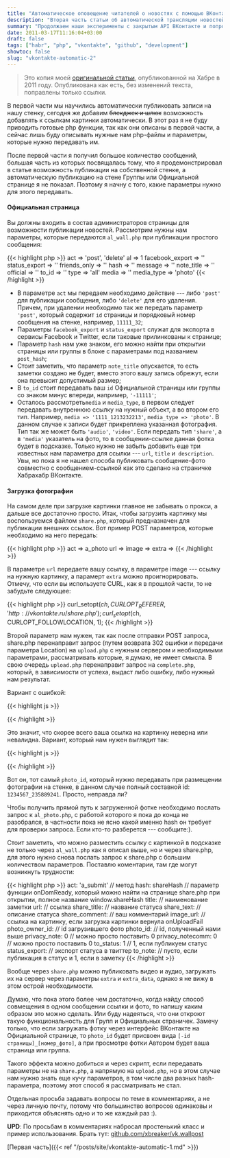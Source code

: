 ```yaml
---
title: "Автоматическое оповещение читателей о новостях с помощью ВКонтакте. Часть 2"
description: "Вторая часть статьи об автоматической трансляции новостей в ВКонтакте"
summary: "Продолжаем наши эксперименты с закрытым API ВКонтакте и попробуем добавить к нашим новостям картинки, так же в конце есть готовое решение в виде репозитория Github."
date: 2011-03-17T11:16:04+03:00
draft: false
tags: ["habr", "php", "vkontakte", "github", "development"]
showtoc: false
slug: "vkontakte-automatic-2"
---
```


>Это копия моей [оригинальной статьи](https://habr.com/ru/post/115658/), опубликованной на Хабре в 2011 году. Опубликована как есть, без изменений текста, поправлены только ссылки.

В первой части мы научились автоматически публиковать записи на нашу стенку, сегодня же добавим ~~блекджек и шлюх~~ возможность добавлять к ссылкам картинки автоматически. В этот раз я не буду приводить готовые php функции, так как они описаны в первой части, а сейчас лишь буду описывать нужные нам php-файлы и параметры, которые нужно передавать им.

После первой части я получил большое количество сообщений, большая часть из которых посвящалась тому, что я продемонстрировал в статье возможность публикации на собственной стенке, а автоматическую публикацию на стене Группы или Официальной странице я не показал. Поэтому я начну с того, какие параметры нужно для этого передавать.

#### Официальная страница

Вы должны входить в состав администраторов страницы для возможности публикации новостей. Рассмотрим нужны нам параметры, которые передаются `al_wall.php` при публикации простого сообщения:

{{< highlight php >}}
act => 'post', 'delete'
al => 1
facebook_export => ''
status_export => ''
friends_only => ''
hash => ''
message => ''
note_title => ''
official => ''
to_id   => ''
type => 'all'
media   => ''
media_type => 'photo'
{{< /highlight >}}

-   В параметре `act` мы передаем необходимо действие --- либо `'post'` для публикации сообщения, либо `'delete'` для его удаления. Причем, при удалении необходимо так же передать параметр `'post'`, который содержит `id` страницы и порядковый номер сообщения на стенке, например, `11111_32`;
-   Параметры `facebook_export` и `status_export` служат для экспорта в сервисы Facebook и Twitter, если таковые прилинкованы к странице;
-   Параметр `hash` нам уже знаком, его можно найти при открытии страницы или группы в блоке с параметрами под названием `post_hash`;
-   Стоит заметить, что параметр `note_title` опускается, то есть заметки создано не будет, вместо этого вашу запись обрежут, если она превысит допустимый размер;
-   В `to_id` стоит передавать ваш `id` Официальной страницы или группы со знаком минус впереди, например, `'-11111'`;
-   Осталось рассмотреть`media` и `media_type`, в первом следует передавать внутреннюю ссылку на нужный объект, а во втором его тип. Например, `media => '1111_1213232213'`, `media_type => 'photo'`. В данном случае к записи будет прикреплена указанная фотография. Тип так же может быть `'audio'`, `'video'`. Если передать тип `'share'`, а в `'media'` указатель на фото, то в сообщении-ссылке данная фотка будет в подсказке. Только нужно не забыть добавить еще три известных нам параметра для ссылки --- `url`, `title` и` description`.
Увы, но пока я не нашел способа публиковать сообщение-фото совместно с сообщением-ссылкой как это сделано на страничке Хабрахабр ВКонтакте.

#### Загрузка фотографии

На самом деле при загрузке картинки главное не забывать о прокси, а дальше все достаточно просто. Итак, чтобы загрузить картинку мы воспользуемся файлом `share.php`, который предназначен для публикации внешних ссылок. Вот пример POST параметров, которые необходимо на него передать:

{{< highlight php >}}
act => a_photo
url =>
image =>
extra =>
{{< /highlight >}}

В параметре `url` передаете вашу ссылку, в параметре image --- ссылку на нужную картинку, а парамерт `extra` можно проигнорировать. Отмечу, что если вы используете CURL, как я в прошлой части, то не забудьте следующее:

{{< highlight php >}}
curl_setopt($ch, CURLOPT_REFERER, 'http://vkontakte.ru/share.php');
curl_setopt($ch, CURLOPT_FOLLOWLOCATION, 1);
{{< /highlight >}}

Второй параметр нам нужен, так как после отправки POST запроса, share.php перенаправит запрос (путем возврата 302 ошибки и передачи параметра Location) на `upload.php` с нужным сервером и необходимыми параметрами, рассматривать которые, я думаю, не имеет смысла. В свою очередь `upload.php` перенаправит запрос на `complete.php`, который, в зависимости от успеха, выдаст либо ошибку, либо нужный нам результат.

Вариант с ошибкой:

{{< highlight js >}}
<script type="text/javascript">
document.domain = location.host.toString().match(/[a-zA-Z]*\.[a-zA-Z]*$/)[0];
parent.onUploadFail(0, 'Неизвестная ошибка');
</script>
{{< /highlight >}}

Это значит, что скорее всего ваша ссылка на картинку неверна или невалидна. Вариант, который нам нужен выглядит так:

{{< highlight js >}}
<script type="text/javascript">
document.domain = location.host.toString().match(/[a-zA-Z]*\.[a-zA-Z]*$/)[0];
parent.onUploadDone(0, {"user_id":1234567,"photo_id":235889241});
</script>
{{< /highlight >}}

Вот он, тот самый `photo_id`, который нужно передавать при размещении фотографии на стенке, в данном случае полный составной id: `1234567_235889241`. Просто, неправда ли?

Чтобы получить прямой путь к загруженной фотке необходимо послать запрос к `al_photo.php`, с работой которого я пока до конца не разобрался, в частности пока не ясно какой именно hash он требует для проверки запроса. Если кто-то разберется --- сообщите:).

Стоит заметить, что можно разместить ссылку с картинкой в подсказке не только через `al_wall.php` как я описал выше, но и через share.php, для этого нужно снова послать запрос к share.php с большим количеством параметров. Поставлю коментарии, там где могут возникнуть трудности:

{{< highlight php >}}
act: 'a_submit'     // метод
hash: shareHash     // параметр функции onDomReady, который можно найти на странице share.php при открытии, полное название window.shareHash
title:              // наименование заметки
url:                // ссылка
share_title:        // название статуса
share_text:         // описание статуса
share_comment:      // ваш комментарий
image_url:          // ссылка на картинку, если загрузка картинки вернула onUploadFail
photo_owner_id:     // id загрузившего фото
photo_id:           // id, полученный нами выше
privacy_note: 0     // можно просто поставить 0
privacy_notecomm: 0 // можно просто поставить 0
to_status: 1        // 1, если публикуем статус
status_export:      // экспорт статуса в твиттер
to_note:            // пусто, если публикация в статус и 1, если в заметку
{{< /highlight >}}

Вообще через `share.php` можно публиковать видео и аудио, загружать их на сервер через параметры `extra` и `extra_data`, однако я не вижу в этом острой необходимости.

Думаю, что пока этого более чем достаточно, когда найду способ совмещения в одном сообщении ссылки и фото, то напишу каким образом это можно сделать. Или буду надеяться, что они откроют такую функциональность для Групп и Официальных страничек. Замечу только, что если загружать фотку через интерфейс ВКонтакте на Официальной странице, то `photo_id` будет присвоен вида `[-id страницы]_[номер_фото]`, а при просмотре фотки Автором будет ваша страница или группа.

Такого эффекта можно добиться и через скрипт, если передавать параметры не на `share.php`, а напрямую на `upload.php`, но в этом случае нам нужно знать еще кучу параметров, в том числе два разных hash-параметра, поэтому этот способ я рассматривать не стал.

Отдельная просьба задавать вопросы по теме в комментариях, а не через личную почту, потому что большинство вопросов одинаковы и приходится объяснять одно и то же каждый раз :).

**UPD**: По просьбам в комментариях набросал простенький класс и пример использования.
Брать тут: [github.com/xbreaker/vk.wallpost](https://github.com/xbreaker/vk.wallpost)

[Первая часть]({{< ref "/posts/site/vkontakte-automatic-1.md" >}})